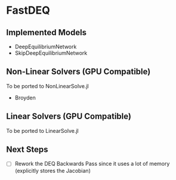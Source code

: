 # FastDEQ

## Implemented Models

* DeepEquilibriumNetwork
* SkipDeepEquilibriumNetwork

## Non-Linear Solvers (GPU Compatible)

To be ported to NonLinearSolve.jl

* Broyden

## Linear Solvers (GPU Compatible)

To be ported to LinearSolve.jl

## Next Steps

- [ ] Rework the DEQ Backwards Pass since it uses a lot of memory (explicitly stores the Jacobian)
